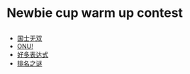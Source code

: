 # Newbie cup warm up contest

## 
- [国士无双](https://github.com/TzeHimSung/NewbieCupWarmup/blob/main/A/description.md)
- [ONU!](https://github.com/TzeHimSung/NewbieCupWarmup/blob/main/B/description.md)
- [好多表达式](https://github.com/TzeHimSung/NewbieCupWarmup/blob/main/C/description.md)
- [排名之谜](https://github.com/TzeHimSung/NewbieCupWarmup/blob/main/D/description.md)